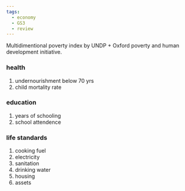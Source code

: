 ```yaml
---
tags:
  - economy
  - GS3
  - review
---
```

Multidimentional poverty index
by UNDP + Oxford poverty and human development initiative.
### health
1. undernourishment below 70 yrs
2. child mortality rate
### education
1. years of schooling
2. school attendence
### life standards
1. cooking fuel
2. electricity
3. sanitation
4. drinking water
5. housing
6. assets

